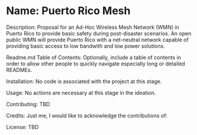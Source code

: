 Name: Puerto Rico Mesh
==================

Description: Proposal for an Ad-Hoc Wireless Mesh Network (WMN) in Puerto Rico
to provide basic safety during post-disaster scenarios. An open public WMN will
provide Puerto Rico with a net-neutral network capable of providing basic access
to low bandwith and low power solutions.

Readme.md Table of Contents: Optionally, include a table of contents in order to
allow other people to quickly navigate especially long or detailed READMEs.

Installation: No code is associated with the project at this stage.

Usage: No actions are necessary at this stage in the ideation.

Contributing: TBD

Credits: Just me, I would like to acknowledge the contributions of:


License: TBD
